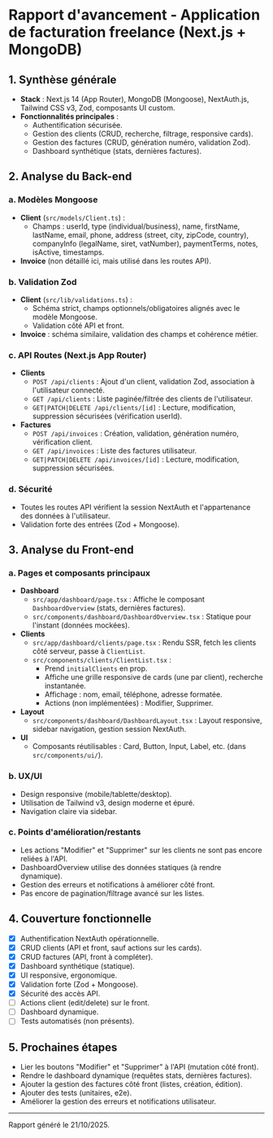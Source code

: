 # Rapport d'avancement - Application de facturation freelance (Next.js + MongoDB)

## 1. Synthèse générale
- **Stack** : Next.js 14 (App Router), MongoDB (Mongoose), NextAuth.js, Tailwind CSS v3, Zod, composants UI custom.
- **Fonctionnalités principales** :
  - Authentification sécurisée.
  - Gestion des clients (CRUD, recherche, filtrage, responsive cards).
  - Gestion des factures (CRUD, génération numéro, validation Zod).
  - Dashboard synthétique (stats, dernières factures).

## 2. Analyse du Back-end
### a. Modèles Mongoose
- **Client** (`src/models/Client.ts`) :
  - Champs : userId, type (individual/business), name, firstName, lastName, email, phone, address (street, city, zipCode, country), companyInfo (legalName, siret, vatNumber), paymentTerms, notes, isActive, timestamps.
- **Invoice** (non détaillé ici, mais utilisé dans les routes API).

### b. Validation Zod
- **Client** (`src/lib/validations.ts`) :
  - Schéma strict, champs optionnels/obligatoires alignés avec le modèle Mongoose.
  - Validation côté API et front.
- **Invoice** : schéma similaire, validation des champs et cohérence métier.

### c. API Routes (Next.js App Router)
- **Clients**
  - `POST /api/clients` : Ajout d'un client, validation Zod, association à l'utilisateur connecté.
  - `GET /api/clients` : Liste paginée/filtrée des clients de l'utilisateur.
  - `GET|PATCH|DELETE /api/clients/[id]` : Lecture, modification, suppression sécurisées (vérification userId).
- **Factures**
  - `POST /api/invoices` : Création, validation, génération numéro, vérification client.
  - `GET /api/invoices` : Liste des factures utilisateur.
  - `GET|PATCH|DELETE /api/invoices/[id]` : Lecture, modification, suppression sécurisées.

### d. Sécurité
- Toutes les routes API vérifient la session NextAuth et l'appartenance des données à l'utilisateur.
- Validation forte des entrées (Zod + Mongoose).

## 3. Analyse du Front-end
### a. Pages et composants principaux
- **Dashboard**
  - `src/app/dashboard/page.tsx` : Affiche le composant `DashboardOverview` (stats, dernières factures).
  - `src/components/dashboard/DashboardOverview.tsx` : Statique pour l'instant (données mockées).
- **Clients**
  - `src/app/dashboard/clients/page.tsx` : Rendu SSR, fetch les clients côté serveur, passe à `ClientList`.
  - `src/components/clients/ClientList.tsx` :
    - Prend `initialClients` en prop.
    - Affiche une grille responsive de cards (une par client), recherche instantanée.
    - Affichage : nom, email, téléphone, adresse formatée.
    - Actions (non implémentées) : Modifier, Supprimer.
- **Layout**
  - `src/components/dashboard/DashboardLayout.tsx` : Layout responsive, sidebar navigation, gestion session NextAuth.
- **UI**
  - Composants réutilisables : Card, Button, Input, Label, etc. (dans `src/components/ui/`).

### b. UX/UI
- Design responsive (mobile/tablette/desktop).
- Utilisation de Tailwind v3, design moderne et épuré.
- Navigation claire via sidebar.

### c. Points d'amélioration/restants
- Les actions "Modifier" et "Supprimer" sur les clients ne sont pas encore reliées à l'API.
- DashboardOverview utilise des données statiques (à rendre dynamique).
- Gestion des erreurs et notifications à améliorer côté front.
- Pas encore de pagination/filtrage avancé sur les listes.

## 4. Couverture fonctionnelle
- [x] Authentification NextAuth opérationnelle.
- [x] CRUD clients (API et front, sauf actions sur les cards).
- [x] CRUD factures (API, front à compléter).
- [x] Dashboard synthétique (statique).
- [x] UI responsive, ergonomique.
- [x] Validation forte (Zod + Mongoose).
- [x] Sécurité des accès API.
- [ ] Actions client (edit/delete) sur le front.
- [ ] Dashboard dynamique.
- [ ] Tests automatisés (non présents).

## 5. Prochaines étapes
- Lier les boutons "Modifier" et "Supprimer" à l'API (mutation côté front).
- Rendre le dashboard dynamique (requêtes stats, dernières factures).
- Ajouter la gestion des factures côté front (listes, création, édition).
- Ajouter des tests (unitaires, e2e).
- Améliorer la gestion des erreurs et notifications utilisateur.

---

Rapport généré le 21/10/2025.
